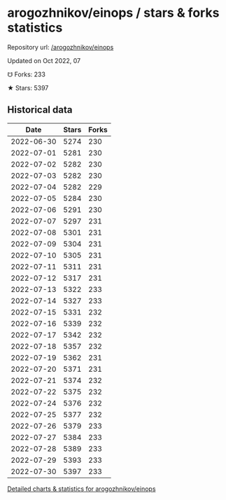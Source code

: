 # arogozhnikov/einops / stars & forks statistics

Repository url: [/arogozhnikov/einops](https://github.com/arogozhnikov/einops)

Updated on Oct 2022, 07

☋ Forks: 233

★ Stars: 5397

## Historical data
| Date | Stars | Forks |
|------|-------|-------|
| 2022-06-30 | 5274 | 230 | 
| 2022-07-01 | 5281 | 230 | 
| 2022-07-02 | 5282 | 230 | 
| 2022-07-03 | 5282 | 230 | 
| 2022-07-04 | 5282 | 229 | 
| 2022-07-05 | 5284 | 230 | 
| 2022-07-06 | 5291 | 230 | 
| 2022-07-07 | 5297 | 231 | 
| 2022-07-08 | 5301 | 231 | 
| 2022-07-09 | 5304 | 231 | 
| 2022-07-10 | 5305 | 231 | 
| 2022-07-11 | 5311 | 231 | 
| 2022-07-12 | 5317 | 231 | 
| 2022-07-13 | 5322 | 233 | 
| 2022-07-14 | 5327 | 233 | 
| 2022-07-15 | 5331 | 232 | 
| 2022-07-16 | 5339 | 232 | 
| 2022-07-17 | 5342 | 232 | 
| 2022-07-18 | 5357 | 232 | 
| 2022-07-19 | 5362 | 231 | 
| 2022-07-20 | 5371 | 231 | 
| 2022-07-21 | 5374 | 232 | 
| 2022-07-22 | 5375 | 232 | 
| 2022-07-24 | 5376 | 232 | 
| 2022-07-25 | 5377 | 232 | 
| 2022-07-26 | 5379 | 233 | 
| 2022-07-27 | 5384 | 233 | 
| 2022-07-28 | 5389 | 233 | 
| 2022-07-29 | 5393 | 233 | 
| 2022-07-30 | 5397 | 233 | 


[Detailed charts & statistics for arogozhnikov/einops](https://reviewgithub.com/rep/arogozhnikov/einops)
